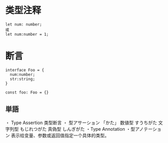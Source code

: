 # 类型注释

```
let num: number;
或
let num:number = 1;
```

# 断言

```
interface Foo = {
  num:number;
  str:string;
}

const foo: Foo = {}
```

## 単語

・ Type Assertion 类型断言
・ 型アサーション 「かた」
数値型 すうちがた
文字列型 もじれつがた
真偽型 しんぎがた
・Type Annotation
・型アノテーション
表示给变量、参数或返回值指定一个具体的类型。
